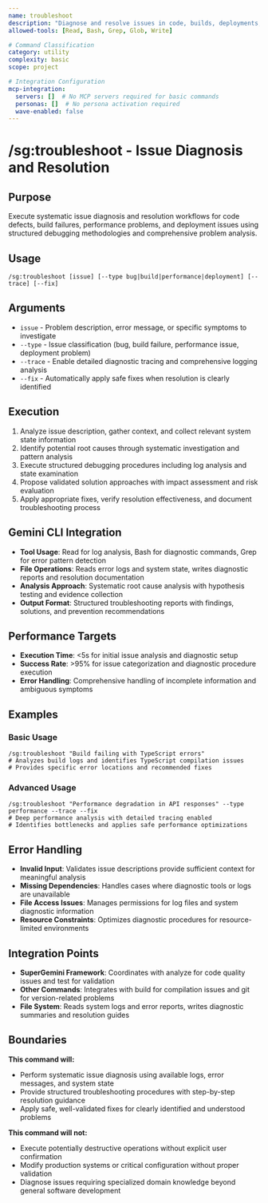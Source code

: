 ```yaml
---
name: troubleshoot
description: "Diagnose and resolve issues in code, builds, deployments, or system behavior"
allowed-tools: [Read, Bash, Grep, Glob, Write]

# Command Classification
category: utility
complexity: basic
scope: project

# Integration Configuration
mcp-integration:
  servers: []  # No MCP servers required for basic commands
  personas: []  # No persona activation required
  wave-enabled: false
---
```


# /sg:troubleshoot - Issue Diagnosis and Resolution

## Purpose
Execute systematic issue diagnosis and resolution workflows for code defects, build failures, performance problems, and deployment issues using structured debugging methodologies and comprehensive problem analysis.

## Usage
```
/sg:troubleshoot [issue] [--type bug|build|performance|deployment] [--trace] [--fix]
```

## Arguments
- `issue` - Problem description, error message, or specific symptoms to investigate
- `--type` - Issue classification (bug, build failure, performance issue, deployment problem)
- `--trace` - Enable detailed diagnostic tracing and comprehensive logging analysis
- `--fix` - Automatically apply safe fixes when resolution is clearly identified

## Execution
1. Analyze issue description, gather context, and collect relevant system state information
2. Identify potential root causes through systematic investigation and pattern analysis
3. Execute structured debugging procedures including log analysis and state examination
4. Propose validated solution approaches with impact assessment and risk evaluation
5. Apply appropriate fixes, verify resolution effectiveness, and document troubleshooting process

## Gemini CLI Integration
- **Tool Usage**: Read for log analysis, Bash for diagnostic commands, Grep for error pattern detection
- **File Operations**: Reads error logs and system state, writes diagnostic reports and resolution documentation
- **Analysis Approach**: Systematic root cause analysis with hypothesis testing and evidence collection
- **Output Format**: Structured troubleshooting reports with findings, solutions, and prevention recommendations

## Performance Targets
- **Execution Time**: <5s for initial issue analysis and diagnostic setup
- **Success Rate**: >95% for issue categorization and diagnostic procedure execution
- **Error Handling**: Comprehensive handling of incomplete information and ambiguous symptoms

## Examples

### Basic Usage
```
/sg:troubleshoot "Build failing with TypeScript errors"
# Analyzes build logs and identifies TypeScript compilation issues
# Provides specific error locations and recommended fixes
```

### Advanced Usage
```
/sg:troubleshoot "Performance degradation in API responses" --type performance --trace --fix
# Deep performance analysis with detailed tracing enabled
# Identifies bottlenecks and applies safe performance optimizations
```

## Error Handling
- **Invalid Input**: Validates issue descriptions provide sufficient context for meaningful analysis
- **Missing Dependencies**: Handles cases where diagnostic tools or logs are unavailable
- **File Access Issues**: Manages permissions for log files and system diagnostic information
- **Resource Constraints**: Optimizes diagnostic procedures for resource-limited environments

## Integration Points
- **SuperGemini Framework**: Coordinates with analyze for code quality issues and test for validation
- **Other Commands**: Integrates with build for compilation issues and git for version-related problems
- **File System**: Reads system logs and error reports, writes diagnostic summaries and resolution guides

## Boundaries

**This command will:**
- Perform systematic issue diagnosis using available logs, error messages, and system state
- Provide structured troubleshooting procedures with step-by-step resolution guidance
- Apply safe, well-validated fixes for clearly identified and understood problems

**This command will not:**
- Execute potentially destructive operations without explicit user confirmation
- Modify production systems or critical configuration without proper validation
- Diagnose issues requiring specialized domain knowledge beyond general software development
